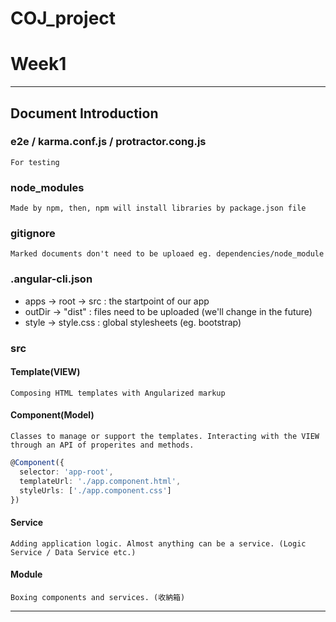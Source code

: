 # COJ_project
# Week1
***
## Document Introduction

### e2e / karma.conf.js / protractor.cong.js 
```
For testing
```

### node_modules
`
Made by npm, then, npm will install libraries by package.json file
`

### gitignore 
`
Marked documents don't need to be uploaed eg. dependencies/node_module
`

### .angular-cli.json
* apps -> root -> src : the startpoint of our app
* outDir -> "dist" : files need to be uploaded (we'll change in the future)
* style -> style.css : global stylesheets (eg. bootstrap)

### src
#### Template(VIEW)
`
Composing HTML templates with Angularized markup 
`
#### Component(Model)
`
Classes to manage or support the templates. Interacting with the VIEW through an API of properites and methods. 
`
```ts
@Component({
  selector: 'app-root',
  templateUrl: './app.component.html',
  styleUrls: ['./app.component.css']
})
```

#### Service
`
Adding application logic. Almost anything can be a service. (Logic Service / Data Service etc.)
`

#### Module
`
Boxing components and services. (收納箱)
`
***
